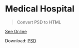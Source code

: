 # Medical Hospital
> Convert PSD to HTML

[See Online](https://mthris.github.io/medical-hospital/)

Download: [PSD](https://psdfreebies.com/psd/medical-hospital-website-psd-template/)
